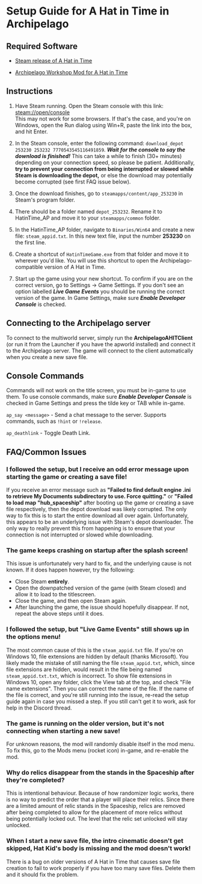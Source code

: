 # Setup Guide for A Hat in Time in Archipelago

## Required Software
- [Steam release of A Hat in Time](https://store.steampowered.com/app/253230/A_Hat_in_Time/)

- [Archipelago Workshop Mod for A Hat in Time](https://steamcommunity.com/sharedfiles/filedetails/?id=3026842601)


## Instructions

1. Have Steam running. Open the Steam console with this link: [steam://open/console](steam://open/console)   
This may not work for some browsers. If that's the case, and you're on Windows, open the Run dialog using Win+R,
paste the link into the box, and hit Enter.


2. In the Steam console, enter the following command: 
`download_depot 253230 253232 7770543545116491859`. ***Wait for the console to say the download is finished!***
This can take a while to finish (30+ minutes) depending on your connection speed, so please be patient. Additionally,
**try to prevent your connection from being interrupted or slowed while Steam is downloading the depot,**
or else the download may potentially become corrupted (see first FAQ issue below).


3. Once the download finishes, go to `steamapps/content/app_253230` in Steam's program folder.


4. There should be a folder named `depot_253232`. Rename it to HatinTime_AP and move it to your `steamapps/common` folder.


5. In the HatinTime_AP folder, navigate to `Binaries/Win64` and create a new file: `steam_appid.txt`. 
In this new text file, input the number **253230** on the first line.


6. Create a shortcut of `HatinTimeGame.exe` from that folder and move it to wherever you'd like. 
You will use this shortcut to open the Archipelago-compatible version of A Hat in Time.


7. Start up the game using your new shortcut. To confirm if you are on the correct version, 
go to Settings -> Game Settings. If you don't see an option labelled ***Live Game Events*** you should be running 
the correct version of the game. In Game Settings, make sure ***Enable Developer Console*** is checked.


## Connecting to the Archipelago server

To connect to the multiworld server, simply run the **ArchipelagoAHITClient** 
(or run it from the Launcher if you have the apworld installed) and connect it to the Archipelago server. 
The game will connect to the client automatically when you create a new save file.


## Console Commands

Commands will not work on the title screen, you must be in-game to use them. To use console commands, 
make sure ***Enable Developer Console*** is checked in Game Settings and press the tilde key or TAB while in-game.

`ap_say <message>` - Send a chat message to the server. Supports commands, such as `!hint` or `!release`.

`ap_deathlink` - Toggle Death Link.


## FAQ/Common Issues
### I followed the setup, but I receive an odd error message upon starting the game or creating a save file!
If you receive an error message such as 
**"Failed to find default engine .ini to retrieve My Documents subdirectory to use. Force quitting."** or
**"Failed to load map "hub_spaceship"** after booting up the game or creating a save file respectively, then the depot
download was likely corrupted. The only way to fix this is to start the entire download all over again.
Unfortunately, this appears to be an underlying issue with Steam's depot downloader. The only way to really prevent this
from happening is to ensure that your connection is not interrupted or slowed while downloading.

### The game keeps crashing on startup after the splash screen!
This issue is unfortunately very hard to fix, and the underlying cause is not known. If it does happen however,
try the following:

- Close Steam **entirely**.
- Open the downpatched version of the game (with Steam closed) and allow it to load to the titlescreen.
- Close the game, and then open Steam again. 
- After launching the game, the issue should hopefully disappear. If not, repeat the above steps until it does.

### I followed the setup, but "Live Game Events" still shows up in the options menu!
The most common cause of this is the `steam_appid.txt` file. If you're on Windows 10, file extensions are hidden by 
default (thanks Microsoft). You likely made the mistake of still naming the file `steam_appid.txt`, which, since file 
extensions are hidden, would result in the file being named `steam_appid.txt.txt`, which is incorrect. 
To show file extensions in Windows 10, open any folder, click the View tab at the top, and check
"File name extensions". Then you can correct the name of the file. If the name of the file is correct, 
and you're still running into the issue, re-read the setup guide again in case you missed a step. 
If you still can't get it to work, ask for help in the Discord thread.

### The game is running on the older version, but it's not connecting when starting a new save!
For unknown reasons, the mod will randomly disable itself in the mod menu. To fix this, go to the Mods menu 
(rocket icon) in-game, and re-enable the mod.

### Why do relics disappear from the stands in the Spaceship after they're completed?
This is intentional behaviour. Because of how randomizer logic works, there is no way to predict the order that 
a player will place their relics. Since there are a limited amount of relic stands in the Spaceship, relics are removed 
after being completed to allow for the placement of more relics without being potentially locked out. 
The level that the relic set unlocked will stay unlocked.

### When I start a new save file, the intro cinematic doesn't get skipped, Hat Kid's body is missing and the mod doesn't work!
There is a bug on older versions of A Hat in Time that causes save file creation to fail to work properly 
if you have too many save files. Delete them and it should fix the problem.